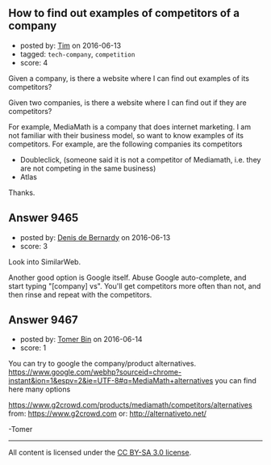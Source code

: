 ## How to find out examples of competitors of a company

- posted by: [Tim](https://stackexchange.com/users/52354/tim) on 2016-06-13
- tagged: `tech-company`, `competition`
- score: 4

<p>Given a company, is there a website where I can find out examples of its competitors?</p>

<p>Given two companies, is there a website where I can find out if they are competitors?</p>

<p>For example,
MediaMath is a company that does internet marketing. I am not familiar with their business model, so want to know examples of its competitors. For example, are the following companies its competitors</p>

<ul>
<li>Doubleclick, (someone said it is not a competitor of Mediamath, i.e. they are not competing in the same business)</li>
<li>Atlas</li>
</ul>

<p>Thanks.</p>



## Answer 9465

- posted by: [Denis de Bernardy](https://stackexchange.com/users/182468/denis-de-bernardy) on 2016-06-13
- score: 3

<p>Look into SimilarWeb.</p>

<p>Another good option is Google itself. Abuse Google auto-complete, and start typing "[company] vs". You'll get competitors more often than not, and then rinse and repeat with the competitors.</p>



## Answer 9467

- posted by: [Tomer Bin](https://stackexchange.com/users/7630882/tomer-bin) on 2016-06-14
- score: 1

<p>You can try to google the company/product alternatives.
<a href="https://www.google.com/webhp?sourceid=chrome-instant&amp;ion=1&amp;espv=2&amp;ie=UTF-8#q=MediaMath+alternatives" rel="nofollow">https://www.google.com/webhp?sourceid=chrome-instant&amp;ion=1&amp;espv=2&amp;ie=UTF-8#q=MediaMath+alternatives</a>
you can find here many options</p>

<p><a href="https://www.g2crowd.com/products/mediamath/competitors/alternatives" rel="nofollow">https://www.g2crowd.com/products/mediamath/competitors/alternatives</a>
from: <a href="https://www.g2crowd.com" rel="nofollow">https://www.g2crowd.com</a> 
or:
<a href="http://alternativeto.net/" rel="nofollow">http://alternativeto.net/</a></p>

<p>-Tomer</p>




---

All content is licensed under the [CC BY-SA 3.0 license](https://creativecommons.org/licenses/by-sa/3.0/).
